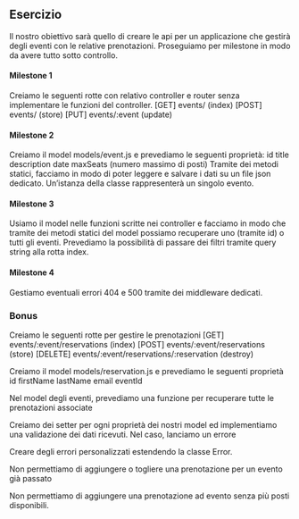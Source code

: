## Esercizio

Il nostro obiettivo sarà quello di creare le api per un applicazione che gestirà degli eventi con le relative prenotazioni. Proseguiamo per milestone in modo da avere tutto sotto controllo.


#### Milestone 1

Creiamo le seguenti rotte con relativo controller e router senza implementare le funzioni del controller.
[GET] events/ (index)
[POST] events/ (store)
[PUT] events/:event (update)


#### Milestone 2

Creiamo il model models/event.js e prevediamo le seguenti proprietà:
id
title
description
date
maxSeats (numero massimo di posti)
Tramite dei metodi statici, facciamo in modo di poter leggere e salvare i dati su un file json dedicato.
Un’istanza della classe rappresenterà un singolo evento.


#### Milestone 3

Usiamo il model nelle funzioni scritte nei controller e facciamo in modo che tramite dei metodi statici del model possiamo recuperare uno (tramite id) o tutti gli eventi.
Prevediamo la possibilità di passare dei filtri tramite query string alla rotta index.


#### Milestone 4

Gestiamo eventuali errori 404 e 500 tramite dei middleware dedicati.



### Bonus

Creiamo le seguenti rotte per gestire le prenotazioni
[GET] events/:event/reservations (index)
[POST] events/:event/reservations (store)
[DELETE] events/:event/reservations/:reservation (destroy)

Creiamo il model models/reservation.js e prevediamo le seguenti proprietà
id
firstName
lastName
email
eventId

Nel model degli eventi, prevediamo una funzione per recuperare tutte le prenotazioni associate

Creiamo dei setter per ogni proprietà dei nostri model ed implementiamo una validazione dei dati ricevuti. Nel caso, lanciamo un errore

Creare degli errori personalizzati estendendo la classe Error.

Non permettiamo di aggiungere o togliere una prenotazione per un evento già passato

Non permettiamo di aggiungere una prenotazione ad evento senza più posti disponibili.